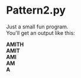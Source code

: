 # Pattern2.py

Just a small fun program.                                     
You'll get an output like this:                                      
                                         
**AMITH                            
AMIT                                
AMI                         
AM                            
A**                             
